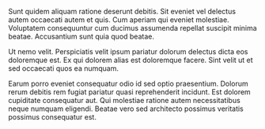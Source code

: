 Sunt quidem aliquam ratione deserunt debitis. Sit eveniet vel delectus autem occaecati autem et quis. Cum aperiam qui eveniet molestiae. Voluptatem consequuntur cum ducimus assumenda repellat suscipit minima beatae. Accusantium sunt quia quod beatae.
 Ut nemo velit. Perspiciatis velit ipsum pariatur dolorum delectus dicta eos doloremque est. Ex qui dolorem alias est doloremque facere. Sint velit ut et sed occaecati quos ea numquam.
 Earum porro eveniet consequatur odio id sed optio praesentium. Dolorum rerum debitis rem fugiat pariatur quasi reprehenderit incidunt. Est dolorem cupiditate consequatur aut. Qui molestiae ratione autem necessitatibus neque numquam eligendi. Beatae vero sed architecto possimus veritatis possimus consequatur est.